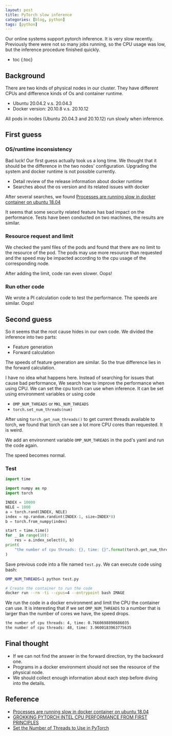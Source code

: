 ```yaml
---
layout: post
title: PyTorch slow inference
categories: [blog, python]
tags: [python]
---
```


Our online systems support pytorch inference. It is very slow recently.
Previously there were not so many jobs running, so the CPU usage was low,
but the inference procedure finished quickly.

+ toc
{:toc}


## Background

There are two kinds of physical nodes in our cluster. They have different CPUs
and difference kinds of Os and container runtime.

+ Ubuntu 20.04.2 v.s. 20.04.3
+ Docker version: 20.10.8 v.s. 20.10.12

All pods in nodes (Ubuntu 20.04.3 and 20.10.12) run slowly when inference.

## First guess

### OS/runtime inconsistency

Bad luck! Our first guess actually took us a long time. We thought that it should
be the difference in the two nodes' configuration. Upgrading the system and docker
runtime is not possible currently.

+ Detail review of the release information about docker runtime
+ Searches about the os version and its related issues with docker

After several searches, we found
[Processes are running slow in docker container on ubuntu 18.04](https://github.com/docker/for-linux/issues/738)

It seems that some security related feature has bad impact on the performance. Tests
have been conducted on two machines, the results are similar.

### Resource request and limit

We checked the yaml files of the pods and found that there are no limit to the
resource of the pod. The pods may use more resource than requested and the speed
may be impacted according to the cpu usage of the corresponding node.

After adding the limit, code ran even slower. Oops!

### Run other code

We wrote a PI calculation code to test the performance. The speeds are similar. Oops!

## Second guess

So it seems that the root cause hides in our own code.
We divided the inference into two parts:

+ Feature generation
+ Forward calculation

The speeds of feature generation are similar. So the true difference lies in the
forward calculation.

I have no idea what happens here. Instead of searching for issues that cause
bad performance, We search how to improve the performance when using CPU. We
can set the cpu torch can use when inference. It can be set using environment
variables or using code
+ `OMP_NUM_THREADS` or `MKL_NUM_THREADS`
+ `torch.set_num_threads(num)`

After using `torch.get_num_threads()` to get current threads available to torch,
we found that torch can see a lot more CPU cores than requested. It is weird.

We add an environment variable `OMP_NUM_THREADS` in the pod's yaml and run the
code again.

The speed becomes normal.

### Test

```python
import time

import numpy as np
import torch

INDEX = 10000
NELE = 1000
a = torch.rand(INDEX, NELE)
index = np.random.randint(INDEX-1, size=INDEX*8)
b = torch.from_numpy(index)

start = time.time()
for _ in range(10):
    res = a.index_select(0, b)
print(
    "the number of cpu threads: {}, time: {}".format(torch.get_num_threads(), time.time()-start)
)
```

Save previous code into a file named `test.py`. We can execute code using bash:

```bash
OMP_NUM_THREADS=1 python test.py

# Create the container to run the code
docker run --rm -ti --cpus=4 --entrypoint bash IMAGE
```

We run the code in a docker environment and limit the CPU the container can use.
It is interesting that if we set `OMP_NUM_THREADS` to a number that is larger than
the number of cores we have, the speed drops.

```bash
the number of cpu threads: 4, time: 0.7660698890686035
the number of cpu threads: 48, time: 3.9600183963775635
```

## Final thought

+ If we can not find the answer in the forward direction, try the backward one.
+ Programs in a docker environment should not see the resource of the physical node.
+ We should collect enough information about each step before diving into the details.

## Reference

+ [Processes are running slow in docker container on ubuntu 18.04](https://github.com/docker/for-linux/issues/738)
+ [GROKKING PYTORCH INTEL CPU PERFORMANCE FROM FIRST PRINCIPLES](https://pytorch.org/tutorials/intermediate/torchserve_with_ipex.html)
+ [Set the Number of Threads to Use in PyTorch](https://jdhao.github.io/2020/07/06/pytorch_set_num_threads/)

